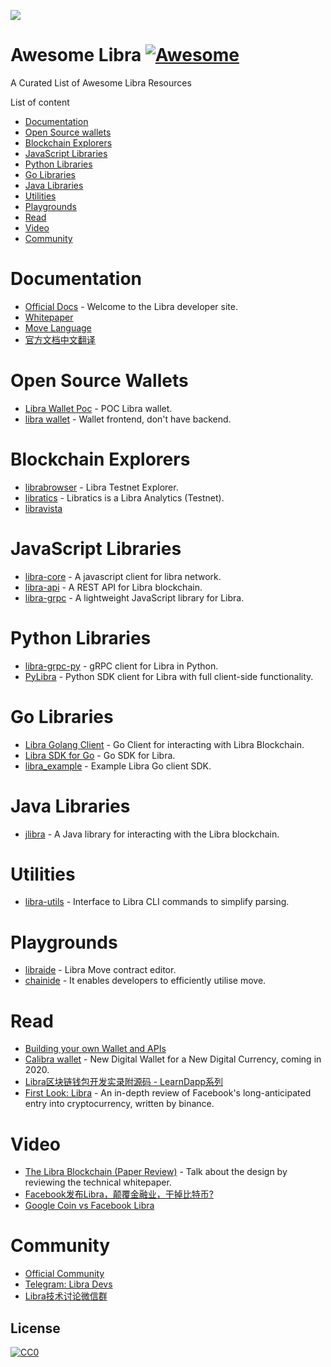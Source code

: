 ![](awesome-libra.png)
# Awesome Libra [![Awesome](https://cdn.rawgit.com/sindresorhus/awesome/d7305f38d29fed78fa85652e3a63e154dd8e8829/media/badge.svg)](https://github.com/sindresorhus/awesome)
A Curated List of Awesome Libra Resources

List of content

- [Documentation](#documentation)
- [Open Source wallets](#open-source-wallets)
- [Blockchain Explorers](#blockchain-explorers)
- [JavaScript Libraries](#javascript-libraries)
- [Python Libraries](#python-libraries)
- [Go Libraries](#go-libraries)
- [Java Libraries](#java-libraries)
- [Utilities](#utilities)
- [Playgrounds](#playgrounds)
- [Read](#read)
- [Video](#video)
- [Community](#community)


# Documentation
* [Official Docs](https://developers.libra.org/docs/welcome-to-libra) - Welcome to the Libra developer site.
* [Whitepaper](https://libra.org/en-US/white-paper/)
* [Move Language](https://developers.libra.org/docs/assets/papers/libra-move-a-language-with-programmable-resources.pdf)
* [官方文档中文翻译](https://learnblockchain.cn/docs/libra/docs/welcome-to-libra/)

# Open Source Wallets
* [Libra Wallet Poc](https://dev.kulap.io/libra/) - POC Libra wallet.
* [libra wallet](https://github.com/dpikalov/libra-wallet) - Wallet frontend, don't have backend.

# Blockchain Explorers
* [librabrowser](https://librabrowser.io/?fbclid=IwAR1LjpGiLWwW3oIFHnM3dm6H47H6D2R0dRAsqjmCcJSNtpW7yCcJu1ud2hE) - Libra Testnet Explorer.
* [libratics](http://libratics.com) - Libratics is a Libra Analytics (Testnet).
* [libravista](http://libravista.com)


# JavaScript Libraries
* [libra-core](https://github.com/perfectmak/libra-core) - A javascript client for libra network.
* [libra-api](https://github.com/bonustrack/libra-api) - A REST API for Libra blockchain.
* [libra-grpc](https://github.com/bonustrack/libra-grpc) - A lightweight JavaScript library for Libra.

# Python Libraries
* [libra-grpc-py](https://github.com/egorsmkv/libra-grpc-py) - gRPC client for Libra in Python.
* [PyLibra](https://github.com/bandprotocol/pylibra) - Python SDK client for Libra with full client-side functionality.

# Go Libraries
* [Libra Golang Client](https://github.com/codemaveric/libra-go) - Go Client for interacting with Libra Blockchain.
* [Libra SDK for Go](https://github.com/philippgille/libra-sdk-go) - Go SDK for Libra.
* [libra_example](https://github.com/phlip9/libra_example) - Example Libra Go client SDK.

# Java Libraries
* [jlibra](https://github.com/ketola/jlibra) - A Java library for interacting with the Libra blockchain.

# Utilities
* [libra-utils](https://github.com/Berkays/libra-util) - Interface to Libra CLI commands to simplify parsing.

# Playgrounds
* [libraide](https://libraide.com/) - Libra Move contract editor.
* [chainide](https://chainide.com/) - It enables developers to efficiently utilise move.

# Read
* [Building your own Wallet and APIs](https://medium.com/kulapofficial/the-first-libra-wallet-poc-building-your-own-wallet-and-apis-3cb578c0bd52)
* [Calibra wallet](https://newsroom.fb.com/news/2019/06/coming-in-2020-calibra/) - New Digital Wallet for a New Digital Currency, coming in 2020.
* [Libra区块链钱包开发实录附源码 - LearnDapp系列](https://github.com/learndapp/LearnDapp/blob/master/topics/libra/01/libra-wallet.md)
* [First Look: Libra](https://info.binance.com/en/research/marketresearch/libra.html) - An in-depth review of Facebook's long-anticipated entry into cryptocurrency, written by binance.

# Video
* [The Libra Blockchain (Paper Review)](https://youtu.be/dcAqb0wBl5g) - Talk about the design by reviewing the technical whitepaper.
* [Facebook发布Libra，颠覆金融业，干掉比特币?](https://www.youtube.com/watch?v=qG3oBuZoOxM)
* [Google Coin vs Facebook Libra](https://www.youtube.com/watch?v=uJzUkCKYPDw)

# Community
* [Official Community](https://community.libra.org/)
* [Telegram: Libra Devs](https://t.me/joinchat/DAQb4RSNpqEok3p-QdmaKQ)
* [Libra技术讨论微信群](https://mp.weixin.qq.com/s/UcaMPY6RZAWWoh6kn4Cx1Q)

## License

[![CC0](https://i.creativecommons.org/p/zero/1.0/88x31.png)](https://creativecommons.org/publicdomain/zero/1.0/)

